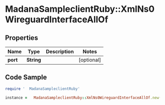 #   MadanaSampleclientRuby::XmlNs0WireguardInterfaceAllOf

## Properties

Name | Type | Description | Notes
------------ | ------------- | ------------- | -------------
**port** | **String** |  | [optional] 

## Code Sample

```ruby
require '  MadanaSampleclientRuby'

instance =   MadanaSampleclientRuby::XmlNs0WireguardInterfaceAllOf.new(port: null)
```


